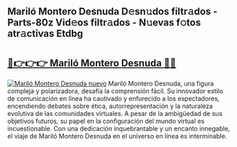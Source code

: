 ## Mariló Montero Desnuda D𝚎sn𝚞dos filtr𝚊dos - Parts-80z Vid𝚎os filtr𝚊dos - N𝚞evas f𝚘tos atr𝚊ctivas Etdbg

# <h2><a href="http://mbbtj9.tromn.icu/?c=Maril%c3%b3+Montero+Desnuda">🔗👉👉👉 Mariló Montero Desnuda 🔗🔗</a></h2>

[![Mariló Montero Desnuda nuevo](https://i.imgur.com/pEAQMta.gif)](http://mbbtj9.tromn.icu/?c=Maril%c3%b3+Montero+Desnuda)
Mariló Montero Desnuda, una figura compleja y polarizadora, desafía la comprensión fácil. Su innovador estilo de comunicación en línea ha cautivado y enfurecido a los espectadores, encendiendo debates sobre ética, autorrepresentación y la naturaleza evolutiva de las comunidades virtuales. A pesar de la ambigüedad de sus objetivos futuros, su papel en la configuración del mundo virtual es incuestionable. Con una dedicación inquebrantable y un encanto innegable, el viaje de Mariló Montero Desnuda en el universo en línea es interminable.

